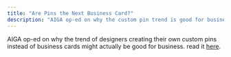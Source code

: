 ```yaml
---
title: "Are Pins the Next Business Card?"
description: "AIGA op-ed on why the custom pin trend is good for business"
---
```


AIGA op-ed on why the trend of designers creating their own custom pins instead of business cards might actually be good for business. read it [here](https://eyeondesign.aiga.org/are-enamel-pins-the-new-business-cards-for-emerging-designers/).
